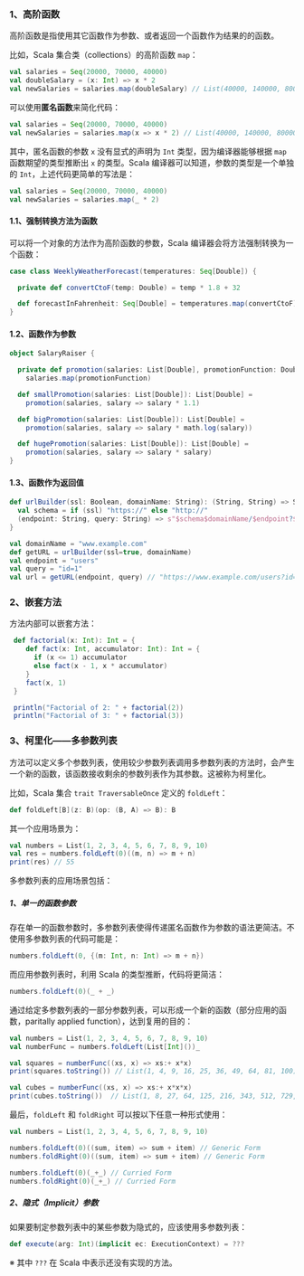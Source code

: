 ### 1、高阶函数

高阶函数是指使用其它函数作为参数、或者返回一个函数作为结果的的函数。

比如，Scala 集合类（collections）的高阶函数 `map`：

```scala
val salaries = Seq(20000, 70000, 40000)
val doubleSalary = (x: Int) => x * 2
val newSalaries = salaries.map(doubleSalary) // List(40000, 140000, 80000)
```

可以使用**匿名函数**来简化代码：

```scala
val salaries = Seq(20000, 70000, 40000)
val newSalaries = salaries.map(x => x * 2) // List(40000, 140000, 80000)
```

其中，匿名函数的参数 `x` 没有显式的声明为 `Int` 类型，因为编译器能够根据 `map` 函数期望的类型推断出 `x` 的类型。Scala 编译器可以知道，参数的类型是一个单独的 `Int`，上述代码更简单的写法是：

```scala
val salaries = Seq(20000, 70000, 40000)
val newSalaries = salaries.map(_ * 2)
```

#### 1.1、强制转换方法为函数

可以将一个对象的方法作为高阶函数的参数，Scala 编译器会将方法强制转换为一个函数：

```scala
case class WeeklyWeatherForecast(temperatures: Seq[Double]) {

  private def convertCtoF(temp: Double) = temp * 1.8 + 32

  def forecastInFahrenheit: Seq[Double] = temperatures.map(convertCtoF) // <-- passing the method convertCtoF
}
```

#### 1.2、函数作为参数

```scala
object SalaryRaiser {

  private def promotion(salaries: List[Double], promotionFunction: Double => Double): List[Double] =
    salaries.map(promotionFunction)

  def smallPromotion(salaries: List[Double]): List[Double] =
    promotion(salaries, salary => salary * 1.1)

  def bigPromotion(salaries: List[Double]): List[Double] =
    promotion(salaries, salary => salary * math.log(salary))

  def hugePromotion(salaries: List[Double]): List[Double] =
    promotion(salaries, salary => salary * salary)
}
```

#### 1.3、函数作为返回值

```scala
def urlBuilder(ssl: Boolean, domainName: String): (String, String) => String = {
  val schema = if (ssl) "https://" else "http://"
  (endpoint: String, query: String) => s"$schema$domainName/$endpoint?$query"
}

val domainName = "www.example.com"
def getURL = urlBuilder(ssl=true, domainName)
val endpoint = "users"
val query = "id=1"
val url = getURL(endpoint, query) // "https://www.example.com/users?id=1": String
```

### 2、嵌套方法

方法内部可以嵌套方法：

```scala
 def factorial(x: Int): Int = {
    def fact(x: Int, accumulator: Int): Int = {
      if (x <= 1) accumulator
      else fact(x - 1, x * accumulator)
    }  
    fact(x, 1)
 }

 println("Factorial of 2: " + factorial(2))
 println("Factorial of 3: " + factorial(3))
```

### 3、柯里化——多参数列表

方法可以定义多个参数列表，使用较少参数列表调用多参数列表的方法时，会产生一个新的函数，该函数接收剩余的参数列表作为其参数。这被称为柯里化。

比如，Scala 集合 `trait TraversableOnce` 定义的 `foldLeft`：

```scala
def foldLeft[B](z: B)(op: (B, A) => B): B
```

其一个应用场景为：

```scala
val numbers = List(1, 2, 3, 4, 5, 6, 7, 8, 9, 10)
val res = numbers.foldLeft(0)((m, n) => m + n)
print(res) // 55
```

多参数列表的应用场景包括：

##### 1、单一的函数参数

存在单一的函数参数时，多参数列表使得传递匿名函数作为参数的语法更简洁。不使用多参数列表的代码可能是：

```scala
numbers.foldLeft(0, {(m: Int, n: Int) => m + n})
```

而应用参数列表时，利用 Scala 的类型推断，代码将更简洁：

```scala
numbers.foldLeft(0)(_ + _)
```

通过给定多参数列表的一部分参数列表，可以形成一个新的函数（部分应用的函数，paritally applied function），达到复用的目的：

```scala
val numbers = List(1, 2, 3, 4, 5, 6, 7, 8, 9, 10)
val numberFunc = numbers.foldLeft(List[Int]())_

val squares = numberFunc((xs, x) => xs:+ x*x)
print(squares.toString()) // List(1, 4, 9, 16, 25, 36, 49, 64, 81, 100)

val cubes = numberFunc((xs, x) => xs:+ x*x*x)
print(cubes.toString())  // List(1, 8, 27, 64, 125, 216, 343, 512, 729, 1000)
```

最后，`foldLeft` 和 `foldRight` 可以按以下任意一种形式使用：

```scala
val numbers = List(1, 2, 3, 4, 5, 6, 7, 8, 9, 10)

numbers.foldLeft(0)((sum, item) => sum + item) // Generic Form
numbers.foldRight(0)((sum, item) => sum + item) // Generic Form

numbers.foldLeft(0)(_+_) // Curried Form
numbers.foldRight(0)(_+_) // Curried Form
```

##### 2、隐式（Implicit）参数

如果要制定参数列表中的某些参数为隐式的，应该使用多参数列表：

```scala
def execute(arg: Int)(implicit ec: ExecutionContext) = ???
```

※ 其中 `???` 在 Scala 中表示还没有实现的方法。
